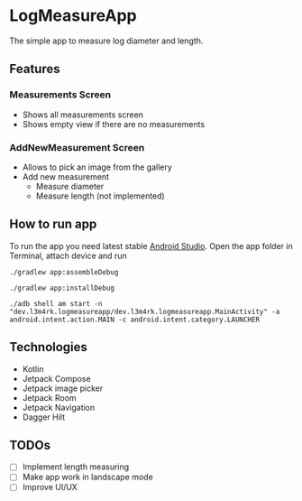 # LogMeasureApp

The simple app to measure log diameter and length.

## Features

### Measurements Screen

- Shows all measurements screen
- Shows empty view if there are no measurements

### AddNewMeasurement Screen

- Allows to pick an image from the gallery 
- Add new measurement
  - Measure diameter
  - Measure length (not implemented)

## How to run app

To run the app you need latest stable [Android Studio](https://developer.android.com/studio).
Open the app folder in Terminal, attach device and run
```shell
./gradlew app:assembleDebug

./gradlew app:installDebug

./adb shell am start -n "dev.l3m4rk.logmeasureapp/dev.l3m4rk.logmeasureapp.MainActivity" -a android.intent.action.MAIN -c android.intent.category.LAUNCHER
```

## Technologies

- Kotlin
- Jetpack Compose
- Jetpack image picker
- Jetpack Room
- Jetpack Navigation
- Dagger Hilt

## TODOs

- [ ] Implement length measuring
- [ ] Make app work in landscape mode
- [ ] Improve UI/UX
